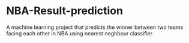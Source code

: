 # NBA-Result-prediction
A machine learning project that predicts the winner between two teams facing each other in NBA using nearest neghbour classifier
